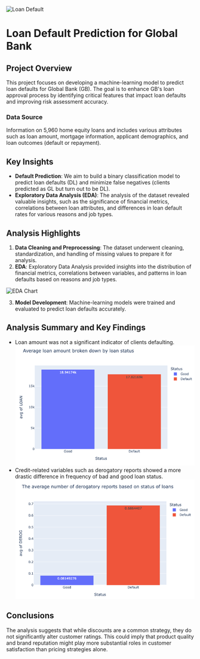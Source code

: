 ![Loan Default](https://www.lendingtree.com/content/uploads/2020/01/mortgage-default.jpg)
# Loan Default Prediction for Global Bank

## Project Overview
This project focuses on developing a machine-learning model to predict loan defaults for Global Bank (GB). The goal is to enhance GB's loan approval process by identifying critical features that impact loan defaults and improving risk assessment accuracy.

### Data Source
Information on 5,960 home equity loans and includes various attributes such as loan amount, mortgage information, applicant demographics, and loan outcomes (default or repayment).

## Key Insights
- **Default Prediction**: We aim to build a binary classification model to predict loan defaults (DL) and minimize false negatives (clients predicted as GL but turn out to be DL).
- **Exploratory Data Analysis (EDA)**: The analysis of the dataset revealed valuable insights, such as the significance of financial metrics, correlations between loan attributes, and differences in loan default rates for various reasons and job types.

## Analysis Highlights

1. **Data Cleaning and Preprocessing**: The dataset underwent cleaning, standardization, and handling of missing values to prepare it for analysis.
2. **EDA**: Exploratory Data Analysis provided insights into the distribution of financial metrics, correlations between variables, and patterns in loan defaults based on reasons and job types.

![EDA Chart](insert_eda_chart_url_here)

3. **Model Development**: Machine-learning models were trained and evaluated to predict loan defaults accurately.

## Analysis Summary and Key Findings

- Loan amount was not a significant indicator of clients defaulting.
![Chart 1](https://github.com/moiez326/loandefault/blob/main/media/Screenshot%202023-11-28%20at%2013.36.39.png)
- Credit-related variables such as derogatory reports showed a more drastic difference in frequency of bad and good loan status.
![Chart 2](https://github.com/moiez326/loandefault/blob/main/media/Screenshot%202023-11-28%20at%2013.37.35.png)

## Conclusions

The analysis suggests that while discounts are a common strategy, they do not significantly alter customer ratings. This could imply that product quality and brand reputation might play more substantial roles in customer satisfaction than pricing strategies alone.
